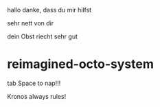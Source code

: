 
hallo 
danke, dass du mir hilfst




sehr nett von dir


dein Obst riecht sehr gut
# reimagined-octo-system
tab Space to nap!!!

Kronos always rules!
